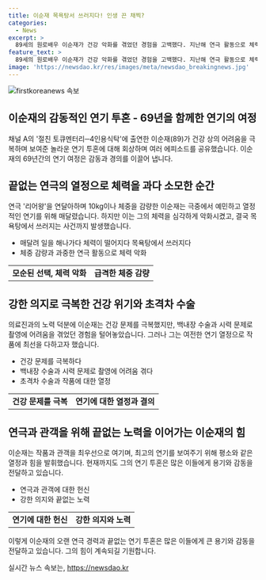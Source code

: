 ```yaml
---
title: 이순재 목욕탕서 쓰러지다! 인생 끈 채찍?
categories:
  - News
excerpt: >
  89세의 원로배우 이순재가 건강 악화를 겪었던 경험을 고백했다. 지난해 연극 활동으로 체력이 떨어지자 목욕탕에서 쓰러지고 백내장 수술까지 받게 된 이순재는 작품과 관객을 최우선으로 여기며 투혼을 발휘했다고 전했다. 현재는 눈의 회복을 위해 노력 중이며, 연기에 대한 열정과 전문성을 강조하기도 했다. 69년의 연기 경력을 통해 그의 투지와 전문성을 엿볼 수 있었다.
feature_text: >
  89세의 원로배우 이순재가 건강 악화를 겪었던 경험을 고백했다. 지난해 연극 활동으로 체력이 떨어지자 목욕탕에서 쓰러지고 백내장 수술까지 받게 된 이순재는 작품과 관객을 최우선으로 여기며 투혼을 발휘했다고 전했다. 현재는 눈의 회복을 위해 노력 중이며, 연기에 대한 열정과 전문성을 강조하기도 했다. 69년의 연기 경력을 통해 그의 투지와 전문성을 엿볼 수 있었다.
image: 'https://newsdao.kr/res/images/meta/newsdao_breakingnews.jpg'
---
```


<p><img src="https://newsdao.kr/res/images/meta/newsdao_breakingnews.jpg" alt="firstkoreanews 속보" /></p>

<h2 data-ke-size="size26">이순재의 감동적인 연기 투혼 - 69년을 함께한 연기의 여정</h2>

<p data-ke-size="size16">채널 A의 '절친 토큐멘터리─4인용식탁'에 출연한 이순재(89)가 건강 상의 어려움을 극복하며 보여준 놀라운 연기 투혼에 대해 회상하며 여러 에피소드를 공유했습니다. 이순재의 69년간의 연기 여정은 감동과 경의를 이끌어 냅니다.</p>

<h2 data-ke-size="size24">끝없는 연극의 열정으로 체력을 과다 소모한 순간</h2>

<p data-ke-size="size16">연극 '리어왕'을 연달아하며 10kg이나 체중을 감량한 이순재는 극중에서 예민하고 열정적인 연기를 위해 매달렸습니다. 하지만 이는 그의 체력을 심각하게 악화시켰고, 결국 목욕탕에서 쓰러지는 사건까지 발생했습니다.</p>

<ul>
  <li>매달려 일을 해나가다 체력이 떨어지다 목욕탕에서 쓰러지다</li>
  <li>체중 감량과 과중한 연극 활동으로 체력 악화</li>
</ul>

<table>
  <tr>
    <td style="text-align: center; height: 17px;"><b>모순된 선택, 체력 악화</b></td>
    <td style="text-align: center; height: 17px;"><b>급격한 체중 감량</b></td>
  </tr>
</table>

<h2 data-ke-size="size24">강한 의지로 극복한 건강 위기와 초격차 수술</h2>

<p data-ke-size="size16">의료진과의 노력 덕분에 이순재는 건강 문제를 극복했지만, 백내장 수술과 시력 문제로 촬영에 어려움을 겪었던 경험을 털어놓았습니다. 그러나 그는 여전한 연기 열정으로 작품에 최선을 다하고자 했습니다.</p>

<ul>
  <li>건강 문제를 극복하다</li>
  <li>백내장 수술과 시력 문제로 촬영에 어려움 겪다</li>
  <li>초격차 수술과 작품에 대한 열정</li>
</ul>

<table>
  <tr>
    <td style="text-align: center; height: 17px;"><b>건강 문제를 극복</b></td>
    <td style="text-align: center; height: 17px;"><b>연기에 대한 열정과 결의</b></td>
  </tr>
</table>

<h2 data-ke-size="size24">연극과 관객을 위해 끝없는 노력을 이어가는 이순재의 힘</h2>

<p data-ke-size="size16">이순재는 작품과 관객을 최우선으로 여기며, 최고의 연기를 보여주기 위해 평소와 같은 열정과 힘을 발휘했습니다. 현재까지도 그의 연기 투혼은 많은 이들에게 용기와 감동을 전달하고 있습니다.</p>

<ul>
  <li>연극과 관객에 대한 헌신</li>
  <li>강한 의지와 끝없는 노력</li>
</ul>

<table>
  <tr>
    <td style="text-align: center; height: 17px;"><b>연기에 대한 헌신</b></td>
    <td style="text-align: center; height: 17px;"><b>강한 의지와 노력</b></td>
  </tr>
</table>

<p>이렇게 이순재의 오랜 연극 경력과 끝없는 연기 투혼은 많은 이들에게 큰 용기와 감동을 전달하고 있습니다. 그의 힘이 계속되길 기원합니다.</p>
실시간 뉴스 속보는, <a href="https://newsdao.kr" rel="dofollow">https://newsdao.kr</a>


